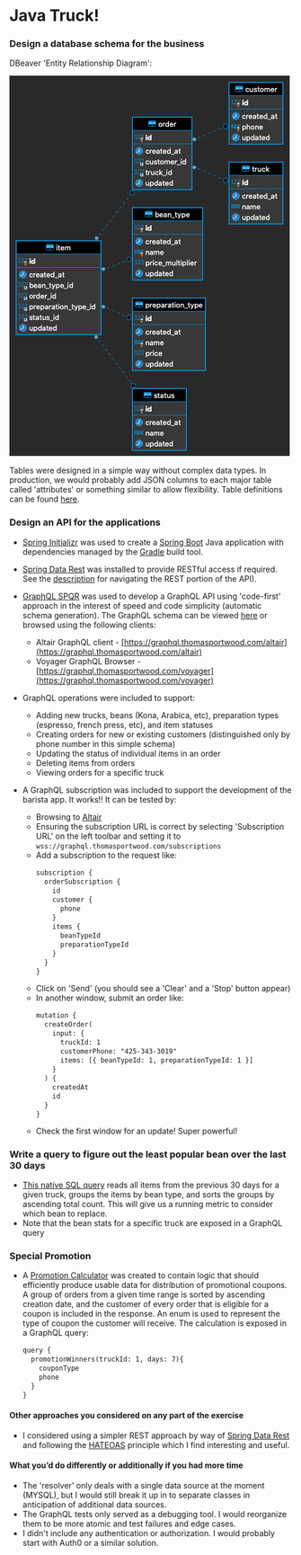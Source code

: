 # Java Truck!

### Design a database schema for the business

DBeaver 'Entity Relationship Diagram':

![Schema Diagram](/images/dbeaver_ER_diagram.png)

Tables were designed in a simple way without complex data types. In production, we would probably add JSON columns 
to each major table called 'attributes' or something similar to allow flexibility. Table definitions can be found 
[here](https://github.com/ThomasPortwood/java-truck-graphql/blob/main/src/main/resources/db/migration/V0.0.1__initial_tables.sql).

### Design an API for the applications

- [Spring Initializr](https://start.spring.io/) was used to create a [Spring Boot](https://spring.io/guides/gs/spring-boot/) 
Java application with dependencies managed by the [Gradle](https://gradle.org/) build tool.

- [Spring Data Rest](https://spring.io/projects/spring-data-rest) was installed to provide RESTful access if required. 
See the [description](https://graphql.thomasportwood.com/) for navigating the REST portion of the API).

- [GraphQL SPQR](https://github.com/leangen/graphql-spqr) was used to develop a GraphQL API using 'code-first' approach 
in the interest of speed and code simplicity (automatic schema generation). The GraphQL schema can be viewed 
[here](https://github.com/ThomasPortwood/java-truck-graphql/blob/main/src/test/resources/schema.graphql) or browsed 
using the following clients: 
    - Altair GraphQL client - [https://graphql.thomasportwood.com/altair](https://graphql.thomasportwood.com/altair)
    - Voyager GraphQL Browser - [https://graphql.thomasportwood.com/voyager](https://graphql.thomasportwood.com/voyager)

- GraphQL operations were included to support:
    - Adding new trucks, beans (Kona, Arabica, etc), preparation types (espresso, french press, etc), and item statuses
    - Creating orders for new or existing customers (distinguished only by phone number in this simple schema)
    - Updating the status of individual items in an order
    - Deleting items from orders
    - Viewing orders for a specific truck
    
- A GraphQL subscription was included to support the development of the barista app. It works!! It can be tested by:
    - Browsing to [Altair](https://graphql.thomasportwood.com/altair)
    - Ensuring the subscription URL is correct by selecting 'Subscription URL' on the left toolbar and setting it to 
    `wss://graphql.thomasportwood.com/subscriptions`
    - Add a subscription to the request like: 
        ```
        subscription {
          orderSubscription {
            id
            customer {
              phone
            }
            items {
              beanTypeId
              preparationTypeId
            }
          }
        }
        ```
    - Click on 'Send' (you should see a 'Clear' and a 'Stop' button appear)
    - In another window, submit an order like: 
        ```
        mutation {
          createOrder(
            input: {
              truckId: 1
              customerPhone: "425-343-3019"
              items: [{ beanTypeId: 1, preparationTypeId: 1 }]
            }
          ) {
            createdAt
            id
          }
        }
        ```
    - Check the first window for an update! Super powerful!
    
### Write a query to figure out the least popular bean over the last 30 days

- [This native SQL query](https://github.com/ThomasPortwood/java-truck-graphql/blob/main/src/main/java/com/portwood/javatruckgraphql/datasources/mysql/repositories/BeanStatsRepository.java#L15) 
reads all items from the previous 30 days for a given truck, groups the items by bean type, and sorts the 
groups by ascending total count. This will give us a running metric to consider which bean to replace.
- Note that the bean stats for a specific truck are exposed in a GraphQL query 

### Special Promotion

- A [Promotion Calculator](https://github.com/ThomasPortwood/java-truck-graphql/blob/main/src/main/java/com/portwood/javatruckgraphql/logic/PromotionCalculator.java#L22) 
was created to contain logic that should efficiently produce usable data for distribution of promotional coupons. A 
group of orders from a given time range is sorted by ascending creation date, and the customer of every order that is 
eligible for a coupon is included in the response. An enum is used to represent the type of coupon the customer will 
receive. The calculation is exposed in a GraphQL query:
    ```
    query {
      promotionWinners(truckId: 1, days: 7){
        couponType
        phone
      }
    }
    ```

#### Other approaches you considered on any part of the exercise 
- I considered using a simpler REST approach by way of [Spring Data Rest](https://spring.io/projects/spring-data-rest) 
and following the [HATEOAS]((https://spring.io/projects/spring-hateoas)) principle which I find interesting and useful.

#### What you’d do differently or additionally if you had more time 
- The 'resolver' only deals with a single data source at the moment (MYSQL), but I would still break it up in to 
separate classes in anticipation of additional data sources.
- The GraphQL tests only served as a debugging tool. I would reorganize them to be more atomic and test failures and 
edge cases. 
- I didn't include any authentication or authorization. I would probably start with Auth0 or a similar solution.